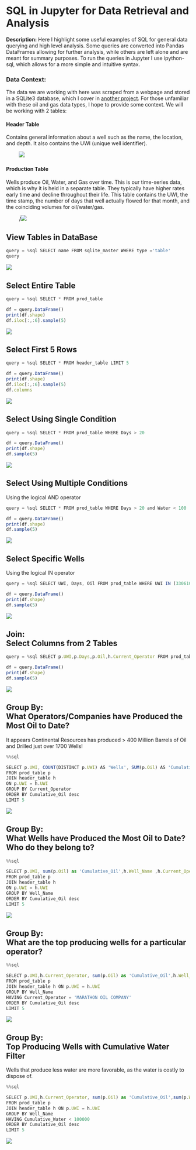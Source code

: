 # SQL in Jupyter for Data Retrieval and Analysis

**Description:** Here I highlight some useful examples of SQL for general data querying and high level analysis. Some queries are converted into Pandas DataFrames allowing for further analysis, while others are left alone and are meant for summary purposes. To run the queries in Jupyter I use ipython-sql, which allows for a more simple and intuitive syntax. 

### Data Context: 
The data we are working with here was scraped from a webpage and stored in a SQLite3 database, which I cover in [another project](https://johnodonnell123.github.io/pages/page_scrapy.html). 
For those unfamiliar with these oil and gas data types, I hope to provide some context. We will be working with 2 tables:

#### Header Table
Contains general information about a well such as the name, the location, and depth. It also contains the UWI (unique well identifier).

&nbsp;&nbsp;&nbsp;&nbsp;&nbsp;&nbsp;&nbsp;&nbsp;&nbsp;<img src="/images/SQL/header_table.PNG?raw=true">

#### Production Table
Wells produce Oil, Water, and Gas over time. This is our time-series data, which is why it is held in a separate table. They typically have higher rates early time and decline throughout their life. This table contains the UWI, the time stamp, the number of days that well actually flowed for that month, and the coinciding volumes for oil/water/gas.

&nbsp;&nbsp;&nbsp;&nbsp;&nbsp;&nbsp;&nbsp;&nbsp;&nbsp;/<img src="/images/SQL/prod_table.PNG?raw=true"/>

## View Tables in DataBase
```javascript
query = %sql SELECT name FROM sqlite_master WHERE type ='table'
query
```
<img src="/images/SQL/View Tables2.png?raw=true"/>
<br>

## Select Entire Table
```javascript  
query = %sql SELECT * FROM prod_table

df = query.DataFrame()
print(df.shape)
df.iloc[:,:6].sample(5)
```
<img src="/images/SQL/Select all from table2.png?raw=true"/>
<br>

## Select First 5 Rows
```javascript
query = %sql SELECT * FROM header_table LIMIT 5

df = query.DataFrame()
print(df.shape)
df.iloc[:,:6].sample(5)
df.columns
```
<img src="/images/SQL/Select first 5 rows2.png?raw=true"/>
<br>

## Select Using Single Condition
```javascript
query = %sql SELECT * FROM prod_table WHERE Days > 20 

df = query.DataFrame()
print(df.shape)
df.sample(5)
```
<img src="/images/SQL/Single Condition2.png?raw=true"/>
<br>

## Select Using Multiple Conditions
Using the logical AND operator
```javascript 
query = %sql SELECT * FROM prod_table WHERE Days > 20 and Water < 100

df = query.DataFrame()
print(df.shape)
df.sample(5)
```
<img src="/images/SQL/Multiple Conditions2.png?raw=true"/>
<br>

## Select Specific Wells
Using the logical IN operator
```javascript
query = %sql SELECT UWI, Days, Oil FROM prod_table WHERE UWI IN (33061042810000,33061005070000)

df = query.DataFrame()
print(df.shape)
df.sample(5)
```
<img src="/images/SQL/Specific Wells2.png?raw=true"/>
<br>

## Join: <br> Select Columns from 2 Tables
```javascript
query = %sql SELECT p.UWI,p.Days,p.Oil,h.Current_Operator FROM prod_table p JOIN header_table h ON p.UWI = h.UWI

df = query.DataFrame()
print(df.shape)
df.sample(5)
```
<img src="/images/SQL/Join Select Specific Columns2.png?raw=true"/>
<br>

## Group By: <br> What Operators/Companies have Produced the Most Oil to Date?
It appears Continental Resources has produced > 400 Million Barrels of Oil and Drilled just over 1700 Wells!
```javascript
%%sql 

SELECT p.UWI, COUNT(DISTINCT p.UWI) AS 'Wells', SUM(p.Oil) AS 'Cumulative_Oil', h.Current_Operator
FROM prod_table p 
JOIN header_table h 
ON p.UWI = h.UWI 
GROUP BY Current_Operator
ORDER BY Cumulative_Oil desc
LIMIT 5
```

<img src="/images/SQL/Aggregate Operator Oil and Wells2.png?raw=true"/>
<br>

## Group By: <br> What Wells have Produced the Most Oil to Date? Who do they belong to? 
```javascript
%%sql 

SELECT p.UWI, sum(p.Oil) as 'Cumulative_Oil',h.Well_Name ,h.Current_Operator
FROM prod_table p 
JOIN header_table h 
ON p.UWI = h.UWI 
GROUP BY Well_Name 
ORDER BY Cumulative_Oil desc
LIMIT 5
```
<img src="/images/SQL/Top Producing Wells2.png?raw=true"/>
<br>

## Group By: <br> What are the top producing wells for a particular operator? 
```javascript
%%sql

SELECT p.UWI,h.Current_Operator, sum(p.Oil) as 'Cumulative_Oil',h.Well_Name 
FROM prod_table p 
JOIN header_table h ON p.UWI = h.UWI 
GROUP BY Well_Name
HAVING Current_Operator = 'MARATHON OIL COMPANY'
ORDER BY Cumulative_Oil desc
LIMIT 5
```
<img src="/images/SQL/Top Wells by Operator2.png?raw=true"/>
<br>

## Group By: <br> Top Producing Wells with Cumulative Water Filter
Wells that produce less water are more favorable, as the water is costly to dispose of. 
```javascript
%%sql

SELECT p.UWI,h.Current_Operator, sum(p.Oil) as 'Cumulative_Oil',sum(p.Water) as 'Cumulative_Water',h.Well_Name 
FROM prod_table p 
JOIN header_table h ON p.UWI = h.UWI 
GROUP BY Well_Name
HAVING Cumulative_Water < 100000
ORDER BY Cumulative_Oil desc
LIMIT 5
```
<img src="/images/SQL/Top Producing Wells Water Filter2.png?raw=true"/>

